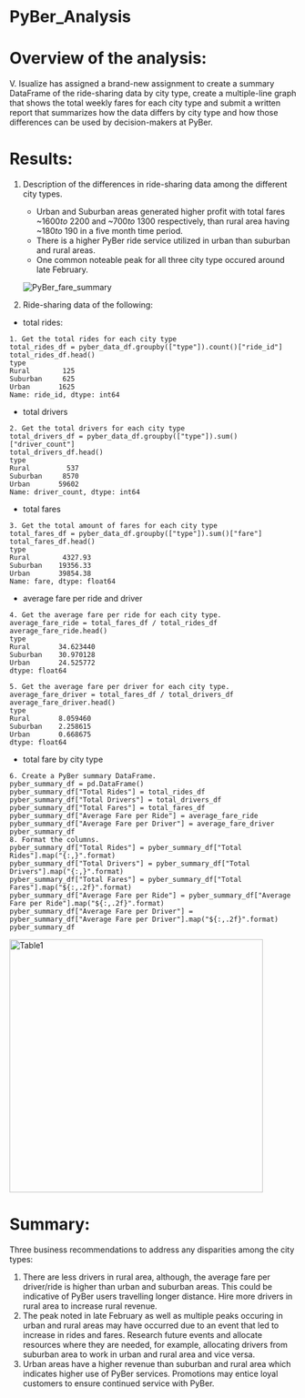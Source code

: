 # PyBer_Analysis
# Overview of the analysis:

V. Isualize has assigned a brand-new assignment to create a summary DataFrame of the ride-sharing data by city type, create a multiple-line graph that shows the total weekly fares for each city type and submit a written report that summarizes how the data differs by city type and how those differences can be used by decision-makers at PyBer.
  
#	Results:
1. Description of the differences in ride-sharing data among the different city types. 
   - Urban and Suburban areas generated higher profit with total fares ~$1600 to ~$2200 and ~$700 to ~$1300 respectively, than rural area having ~$180 to ~$190 in a five month time period.
   - There is a higher PyBer ride service utilized in urban than suburban and rural areas.
   - One common noteable peak for all three city type occured around late February.
   
   ![PyBer_fare_summary](https://user-images.githubusercontent.com/106962921/178347549-643a03bd-5188-45ad-bc66-44edd60739af.png)

2. Ride-sharing data of the following:
  - total rides:
  ```
  1. Get the total rides for each city type
  total_rides_df = pyber_data_df.groupby(["type"]).count()["ride_id"]
  total_rides_df.head()
  type
  Rural        125
  Suburban     625
  Urban       1625
  Name: ride_id, dtype: int64
  ```
  - total drivers 
  ```
  2. Get the total drivers for each city type
total_drivers_df = pyber_data_df.groupby(["type"]).sum()["driver_count"]
total_drivers_df.head()
type
Rural         537
Suburban     8570
Urban       59602
Name: driver_count, dtype: int64
  ```
   - total fares 
  ```
  3. Get the total amount of fares for each city type
total_fares_df = pyber_data_df.groupby(["type"]).sum()["fare"]
total_fares_df.head()
type
Rural        4327.93
Suburban    19356.33
Urban       39854.38
Name: fare, dtype: float64
  ``` 
   - average fare per ride and driver 
  ```
  4. Get the average fare per ride for each city type. 
average_fare_ride = total_fares_df / total_rides_df
average_fare_ride.head()
type
Rural       34.623440
Suburban    30.970128
Urban       24.525772
dtype: float64

  5. Get the average fare per driver for each city type. 
average_fare_driver = total_fares_df / total_drivers_df
average_fare_driver.head()
type
Rural       8.059460
Suburban    2.258615
Urban       0.668675
dtype: float64
  ```
   - total fare by city type
  ```
  6. Create a PyBer summary DataFrame. 
pyber_summary_df = pd.DataFrame()
pyber_summary_df["Total Rides"] = total_rides_df
pyber_summary_df["Total Drivers"] = total_drivers_df
pyber_summary_df["Total Fares"] = total_fares_df
pyber_summary_df["Average Fare per Ride"] = average_fare_ride
pyber_summary_df["Average Fare per Driver"] = average_fare_driver
pyber_summary_df
  8. Format the columns.
pyber_summary_df["Total Rides"] = pyber_summary_df["Total Rides"].map("{:,}".format)
pyber_summary_df["Total Drivers"] = pyber_summary_df["Total Drivers"].map("{:,}".format)
pyber_summary_df["Total Fares"] = pyber_summary_df["Total Fares"].map("${:,.2f}".format)
pyber_summary_df["Average Fare per Ride"] = pyber_summary_df["Average Fare per Ride"].map("${:,.2f}".format)
pyber_summary_df["Average Fare per Driver"] = pyber_summary_df["Average Fare per Driver"].map("${:,.2f}".format)
pyber_summary_df
  ```
  <img width="445" alt="Table1" src="https://user-images.githubusercontent.com/106962921/178345079-2b0cea90-ac93-486f-bb42-fd7ef1d6dd84.png">

# Summary:
Three business recommendations to address any disparities among the city types:
1. There are less drivers in rural area, although, the average fare per driver/ride is higher than urban and suburban areas. This could be indicative of PyBer users travelling longer distance. Hire more drivers in rural area to increase rural revenue.
2. The peak noted in late February as well as multiple peaks occuring in urban and rural areas may have occurred due to an event that led to increase in rides and fares. Research future events and allocate resources where they are needed, for example, allocating drivers from suburban area to work in urban and rural area and vice versa.
3. Urban areas have a higher revenue than suburban and rural area which indicates higher use of PyBer services. Promotions may entice loyal customers to ensure continued service with PyBer.
